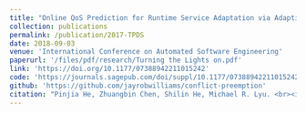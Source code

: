 ```yaml
---
title: "Online QoS Prediction for Runtime Service Adaptation via Adaptive Matrix Factorization"
collection: publications
permalink: /publication/2017-TPDS
date: 2018-09-03
venue: 'International Conference on Automated Software Engineering'
paperurl: '/files/pdf/research/Turning the Lights on.pdf'
link: 'https://doi.org/10.1177/07388942211015242'
code: 'https://journals.sagepub.com/doi/suppl/10.1177/07388942211015242'
github: 'https://github.com/jayrobwilliams/conflict-preemption'
citation: "Pinjia He, Zhuangbin Chen, Shilin He, Michael R. Lyu. <br><i>ASE'18: International Conference on Automated Software Engineering</i>"
---
```

